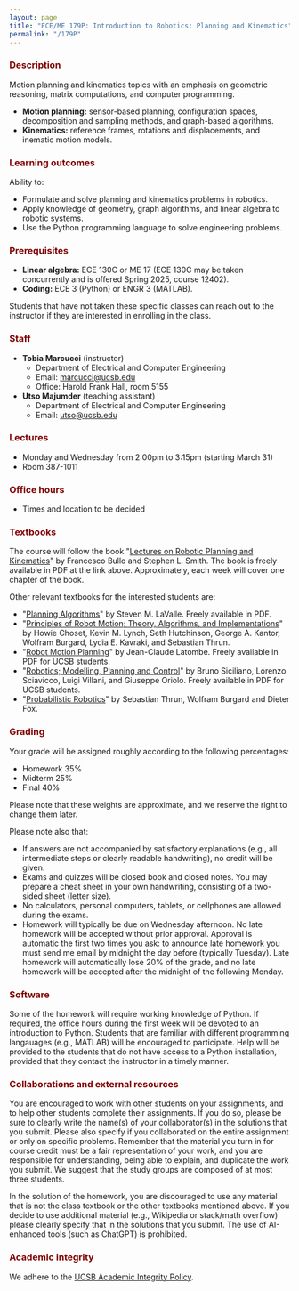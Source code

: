 ```yaml
---
layout: page
title: "ECE/ME 179P: Introduction to Robotics: Planning and Kinematics"
permalink: "/179P"
---
```


<h3 style="color: maroon;">Description</h3>

Motion planning and kinematics topics with an emphasis on geometric reasoning, matrix computations, and computer programming.
- **Motion planning:** sensor-based planning, configuration spaces, decomposition and sampling methods, and graph-based algorithms.
- **Kinematics:** reference frames, rotations and displacements, and inematic motion models.

<h3 style="color: maroon;">Learning outcomes</h3>

Ability to:
- Formulate and solve planning and kinematics problems in robotics.
- Apply knowledge of geometry, graph algorithms, and linear algebra to robotic systems.
- Use the Python programming language to solve engineering problems.

<h3 style="color: maroon;">Prerequisites</h3>

- **Linear algebra:** ECE 130C or ME 17 (ECE 130C may be taken concurrently and is offered Spring 2025, course 12402).
- **Coding:** ECE 3 (Python) or ENGR 3 (MATLAB).

Students that have not taken these specific classes can reach out to the instructor if they are interested in enrolling in the class.

<h3 style="color: maroon;">Staff</h3>

- **Tobia Marcucci** (instructor)
    - Department of Electrical and Computer Engineering
    - Email: marcucci@ucsb.edu
    - Office: Harold Frank Hall, room 5155
- **Utso Majumder** (teaching assistant)
    - Department of Electrical and Computer Engineering
    - Email: utso@ucsb.edu

<h3 style="color: maroon;">Lectures</h3>

- Monday and Wednesday from 2:00pm to 3:15pm (starting March 31)
- Room 387-1011

<h3 style="color: maroon;">Office hours</h3>

- Times and location to be decided

<h3 style="color: maroon;">Textbooks</h3>

The course will follow the book "[Lectures on Robotic Planning and Kinematics](https://fbullo.github.io/lns/)" by Francesco Bullo and Stephen L. Smith.
The book is freely available in PDF at the link above.
Approximately, each week will cover one chapter of the book.

Other relevant textbooks for the interested students are:
- "[Planning Algorithms](https://lavalle.pl/planning/)" by Steven M. LaValle. Freely available in PDF.
- "[Principles of Robot Motion; Theory, Algorithms, and Implementations](https://mitpress.mit.edu/9780262033275/principles-of-robot-motion/)" by Howie Choset, Kevin M. Lynch, Seth Hutchinson, George A. Kantor, Wolfram Burgard, Lydia E. Kavraki, and Sebastian Thrun.
- "[Robot Motion Planning](https://link.springer.com/book/10.1007/978-1-4615-4022-9)" by Jean-Claude Latombe. Freely available in PDF for UCSB students.
- "[Robotics; Modelling, Planning and Control](https://link.springer.com/book/10.1007/978-1-84628-642-1)" by Bruno Siciliano, Lorenzo Sciavicco, Luigi Villani, and Giuseppe Oriolo. Freely available in PDF for UCSB students.
- "[Probabilistic Robotics](https://mitpress.mit.edu/9780262201629/probabilistic-robotics/)" by Sebastian Thrun, Wolfram Burgard and Dieter Fox.


<h3 style="color: maroon;">Grading</h3>

Your grade will be assigned roughly according to the following percentages:
- Homework 35%
- Midterm 25%
- Final 40%

Please note that these weights are approximate, and we reserve the right to change them later.

Please note also that:
- If answers are not accompanied by satisfactory explanations (e.g., all intermediate steps or clearly readable handwriting), no credit will be given.
- Exams and quizzes will be closed book and closed notes.
You may prepare a cheat sheet in your own handwriting, consisting of a two-sided sheet (letter size).
- No calculators, personal computers, tablets, or cellphones are allowed during the exams.
- Homework will typically be due on Wednesday afternoon.
No late homework will be accepted without prior approval.
Approval is automatic the first two times you ask: to announce late homework you must send me email by midnight the day before (typically Tuesday).
Late homework will automatically lose 20% of the grade, and no late homework will be accepted after the midnight of the following Monday.

<h3 style="color: maroon;">Software</h3>

Some of the homework will require working knowledge of Python.
If required, the office hours during the first week will be devoted to an introduction to Python.
Students that are familiar with different programming langauages (e.g., MATLAB) will be encouraged to participate.
Help will be provided to the students that do not have access to a Python installation, provided that they contact the instructor in a timely manner.

<h3 style="color: maroon;">Collaborations and external resources</h3>

You are encouraged to work with other students on your assignments, and to help other students complete their assignments.
If you do so, please be sure to clearly write the name(s) of your collaborator(s) in the solutions that you submit.
Please also specify if you collaborated on the entire assignment or only on specific problems.
Remember that the material you turn in for course credit must be a fair representation of your work, and you are responsible for understanding, being able to explain, and duplicate the work you submit.
We suggest that the study groups are composed of at most three students.

In the solution of the homework, you are discouraged to use any material that is not the class textbook or the other textbooks mentioned above.
If you decide to use additional material (e.g., Wikipedia or stack/math overflow) please clearly specify that in the solutions that you submit.
The use of AI-enhanced tools (such as ChatGPT) is prohibited.

<h3 style="color: maroon;">Academic integrity</h3>

We adhere to the [UCSB Academic Integrity Policy](https://studentconduct.sa.ucsb.edu/academic-integrity).
